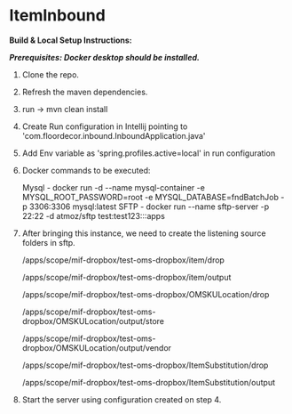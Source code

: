 # **ItemInbound**

**Build & Local Setup Instructions:**

***Prerequisites: Docker desktop should be installed.***
1. Clone the repo.
2. Refresh the maven dependencies.
3. run -> mvn clean install
4. Create Run configuration in Intellij pointing to 'com.floordecor.inbound.InboundApplication.java'
5. Add Env variable as 'spring.profiles.active=local' in run configuration
6. Docker commands to be executed:

   Mysql - docker run -d  --name mysql-container  -e MYSQL_ROOT_PASSWORD=root -e MYSQL_DATABASE=fndBatchJob -p 3306:3306 mysql:latest
   SFTP - docker run --name sftp-server -p 22:22 -d atmoz/sftp test:test123:::apps

7. After bringing this instance, we need to create the listening source folders in sftp.

   /apps/scope/mif-dropbox/test-oms-dropbox/item/drop

   /apps/scope/mif-dropbox/test-oms-dropbox/item/output

   /apps/scope/mif-dropbox/test-oms-dropbox/OMSKULocation/drop

   /apps/scope/mif-dropbox/test-oms-dropbox/OMSKULocation/output/store

   /apps/scope/mif-dropbox/test-oms-dropbox/OMSKULocation/output/vendor

   /apps/scope/mif-dropbox/test-oms-dropbox/ItemSubstitution/drop

   /apps/scope/mif-dropbox/test-oms-dropbox/ItemSubstitution/output


8. Start the server using configuration created on step 4.
